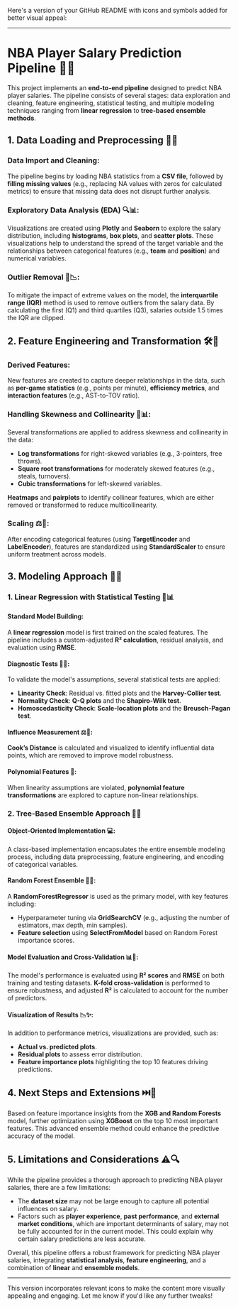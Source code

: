 Here's a version of your GitHub README with icons and symbols added for better visual appeal:

---

# NBA Player Salary Prediction Pipeline 🏀💸

This project implements an **end-to-end pipeline** designed to predict NBA player salaries. The pipeline consists of several stages: data exploration and cleaning, feature engineering, statistical testing, and multiple modeling techniques ranging from **linear regression** to **tree-based ensemble methods**.

## 1. Data Loading and Preprocessing 📂🔄

### Data Import and Cleaning:
The pipeline begins by loading NBA statistics from a **CSV file**, followed by **filling missing values** (e.g., replacing NA values with zeros for calculated metrics) to ensure that missing data does not disrupt further analysis.

### Exploratory Data Analysis (EDA) 🔍📊:
Visualizations are created using **Plotly** and **Seaborn** to explore the salary distribution, including **histograms**, **box plots**, and **scatter plots**. These visualizations help to understand the spread of the target variable and the relationships between categorical features (e.g., **team** and **position**) and numerical variables.

### Outlier Removal 🚫📉:
To mitigate the impact of extreme values on the model, the **interquartile range (IQR)** method is used to remove outliers from the salary data. By calculating the first (Q1) and third quartiles (Q3), salaries outside 1.5 times the IQR are clipped.

## 2. Feature Engineering and Transformation 🛠️🔧

### Derived Features:
New features are created to capture deeper relationships in the data, such as **per-game statistics** (e.g., points per minute), **efficiency metrics**, and **interaction features** (e.g., AST-to-TOV ratio).

### Handling Skewness and Collinearity 🔄📊:
Several transformations are applied to address skewness and collinearity in the data:
- **Log transformations** for right-skewed variables (e.g., 3-pointers, free throws).
- **Square root transformations** for moderately skewed features (e.g., steals, turnovers).
- **Cubic transformations** for left-skewed variables.

**Heatmaps** and **pairplots** to identify collinear features, which are either removed or transformed to reduce multicollinearity.

### Scaling ⚖️📐:
After encoding categorical features (using **TargetEncoder** and **LabelEncoder**), features are standardized using **StandardScaler** to ensure uniform treatment across models.

## 3. Modeling Approach 🎯💡

### 1. Linear Regression with Statistical Testing 🧮📊

#### Standard Model Building:
A **linear regression** model is first trained on the scaled features. The pipeline includes a custom-adjusted **R² calculation**, residual analysis, and evaluation using **RMSE**.

#### Diagnostic Tests 🔬✅:
To validate the model's assumptions, several statistical tests are applied:
- **Linearity Check**: Residual vs. fitted plots and the **Harvey-Collier test**.
- **Normality Check**: **Q-Q plots** and the **Shapiro-Wilk test**.
- **Homoscedasticity Check**: **Scale-location plots** and the **Breusch-Pagan test**.

#### Influence Measurement ⚖️👀:
**Cook’s Distance** is calculated and visualized to identify influential data points, which are removed to improve model robustness.

#### Polynomial Features 🧩:
When linearity assumptions are violated, **polynomial feature transformations** are explored to capture non-linear relationships.

### 2. Tree-Based Ensemble Approach 🌳🔮

#### Object-Oriented Implementation 💻:
A class-based implementation encapsulates the entire ensemble modeling process, including data preprocessing, feature engineering, and encoding of categorical variables.

#### Random Forest Ensemble 🌲🔧:
A **RandomForestRegressor** is used as the primary model, with key features including:
- Hyperparameter tuning via **GridSearchCV** (e.g., adjusting the number of estimators, max depth, min samples).
- **Feature selection** using **SelectFromModel** based on Random Forest importance scores.

#### Model Evaluation and Cross-Validation 📊🔄:
The model's performance is evaluated using **R² scores** and **RMSE** on both training and testing datasets. **K-fold cross-validation** is performed to ensure robustness, and adjusted **R²** is calculated to account for the number of predictors.

#### Visualization of Results 📉✨:
In addition to performance metrics, visualizations are provided, such as:
- **Actual vs. predicted plots**.
- **Residual plots** to assess error distribution.
- **Feature importance plots** highlighting the top 10 features driving predictions.

## 4. Next Steps and Extensions ⏭️🚀

Based on feature importance insights from the **XGB and Random Forests** model, further optimization using **XGBoost** on the top 10 most important features. This advanced ensemble method could enhance the predictive accuracy of the model.

## 5. Limitations and Considerations ⚠️🔍

While the pipeline provides a thorough approach to predicting NBA player salaries, there are a few limitations:
- The **dataset size** may not be large enough to capture all potential influences on salary.
- Factors such as **player experience**, **past performance**, and **external market conditions**, which are important determinants of salary, may not be fully accounted for in the current model. This could explain why certain salary predictions are less accurate.

Overall, this pipeline offers a robust framework for predicting NBA player salaries, integrating **statistical analysis**, **feature engineering**, and a combination of **linear** and **ensemble models**.

---

This version incorporates relevant icons to make the content more visually appealing and engaging. Let me know if you'd like any further tweaks!
